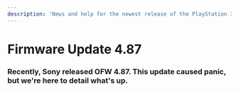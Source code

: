 ```yaml
---
description: 'News and help for the newest release of the PlayStation 3 firmware, 4.87.'
---
```


# Firmware Update 4.87

### Recently, Sony released OFW 4.87. This update caused panic, but we're here to detail what's up.

